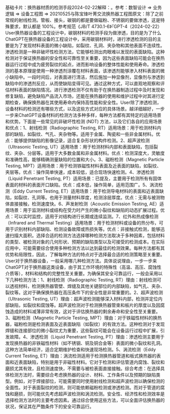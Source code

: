 

基础卡片：换热器材质的检测手段2024-02-22解释：。参考：数智设计 => 业务逻辑 => 设备工程图 => 20210525与陈宝锋叶菁交流换热器工程图原文：除了之前常规的射线检测。管板、接头，碳钢的都是要做磁粉、不锈钢的要做渗透，这是特殊要求，默认都是 100%。参考规范《JB/T 4730.1-6》『GPT-4（2024-02-22）User换热器设备的工程设计中，碳钢材料的检测手段为做渗透，目的是为了什么ChatGPT在换热器设备的工程设计中，采用碳钢材料时，进行渗透检测的目的主要是为了发现材料表面的微小缺陷，如裂纹、孔洞、夹杂物和其他表面不连续性。渗透检测是一种非破坏性检测方法，它能够检测出肉眼难以发现的表面缺陷。这种检测对于保证换热器的安全性和可靠性至关重要，因为这些表面缺陷可能会在换热器运行过程中成为疲劳裂纹的起点，进而影响设备的整体性能和使用寿命。渗透检测的基本原理是使用一种渗透剂涂覆在材料表面，该渗透剂能够渗入材料表面的微小缺陷中。一段时间后，对表面进行清洁，然后施加一种显像剂，显像剂与渗透到缺陷中的渗透剂反应，从而使缺陷变得可见。通过这种方式，可以直观地观察和评估材料表面的缺陷情况。进行渗透检测不仅有助于在换热器制造过程中及时发现和修复缺陷，避免缺陷产品流入市场，还能在换热器的使用和维护过程中对其进行定期检查，确保换热器在其使用寿命内保持高性能和安全性。User除了渗透检测，设备材料的检测还有哪些方式，以及这些方式对应的具体场景。越详细越好，一步一步来ChatGPT设备材料的检测方法多种多样，每种方法都有其特定的适用场景和优势。下面是一些常见的非破坏性检测 (NDT) 方法，以及它们各自的应用场景和优点：1、射线检测（Radiographic Testing, RT）适用场景：用于检测材料内部的缺陷，如裂纹、气孔、夹杂物等。适用于金属、陶瓷和一些非金属材料。优点：能够提供缺陷的影像记录，适合复杂形状的构件检测。2、超声波检测（Ultrasonic Testing, UT）适用场景：用于检测材料内部和表面缺陷，包括裂纹、夹杂、分层等。适用于大多数金属和非金属材料。优点：检测深度大，灵敏度和准确性高，能够精确测量缺陷的位置和大小。3、磁粉检测（Magnetic Particle Testing, MPT）适用场景：用于检测铁磁性材料表面及近表面的缺陷，如裂纹、夹层等。优点：操作简单快速，成本较低，适合现场快速检测。4、渗透检测（Liquid Penetrant Testing, PT）适用场景：已提及，主要用于检测所有有固体表面的材料的表面开口缺陷。优点：成本低，操作简单，适用范围广。5、涡流检测（Eddy Current Testing, ET）适用场景：用于检测导电材料的表面和近表面缺陷，如裂纹、孔洞等。也用于测量材料厚度，检测涂层厚度。优点：无需与被测物体直接接触，检测速度快。6、声发射检测（Acoustic Emission Testing, AE）适用场景：用于监测材料或结构在受力时产生的微小裂纹和缺陷的动态扩展过程。优点：可以实时监控，适用于对结构进行长期或连续监测。7、红外和热成像检测（Infrared and Thermal Testing）适用场景：用于检测材料或设备的热分布，可用于识别材料内部缺陷、检测设备故障或热损失等。优点：非接触式检测，能够迅速扫描大面积。选择合适的检测方法选择哪种检测方法取决于多种因素，包括材料的类型、被检测对象的几何形状、预期的缺陷类型以及可接受的检测成本。在实际应用中，可能需要综合使用多种检测方法以达到最佳的检测效果。每种方法都有其优势和局限性，因此，了解每种方法的特点对于选择最合适的检测策略至关重要。User对于换热器设备，一般采用哪几种检测方法。具体说说理由，一步一步来ChatGPT对于换热器这类设备，由于其工作环境的特殊性（高温、高压、腐蚀性介质等），材料和结构的完整性至关重要。为确保其安全可靠运行，一般会采用以下几种检测方法：1、射线检测（Radiographic Testing, RT）理由：射线检测可以透视材料，检测换热器管壁、焊缝及其他关键部位的内部缺陷，如气孔、夹杂、裂纹等。这对于确保换热器在高压条件下的安全性是非常重要的。2、超声波检测（Ultrasonic Testing, UT）理由：超声波检测能够深入材料内部，检测并定位内部缺陷，如裂纹和腐蚀等。超声波检测对于检测换热器管束和板片的厚度以及因腐蚀造成的材料减薄非常有效，这对于评估换热器的剩余寿命和安全性至关重要。3、磁粉检测（Magnetic Particle Testing, MPT）理由：对于铁磁性材料的换热器，磁粉检测是检测表面及近表面缺陷（如裂纹）的有效方法。这种检测对于发现焊缝和连接部位的微小裂纹尤为重要，这些裂纹可能会在设备运行过程中扩展，引发故障。4、渗透检测（Liquid Penetrant Testing, PT）理由：渗透检测主要用于发现换热器的非铁磁性材料（如不锈钢、铜及铜合金等）表面的微小裂纹和孔洞。这种方法简单经济，适合定期维护检查和快速现场检测。5、涡流检测（Eddy Current Testing, ET）理由：涡流检测适用于检测换热器管道和板式换热器的表面和近表面缺陷，特别是用于非磁性材料。它对于检测和评估管道内腐蚀、裂纹和磨损尤其有效，且检测速度快，不需要与被检表面直接接触。综合考虑：在选择具体检测方法时，需要综合考虑换热器的设计、材料、工作条件以及预期的缺陷类型。例如，对于焊接部位，可能需要同时使用射线检测和超声波检测以确保检测的全面性。对于表面裂纹的检测，则可能依赖磁粉检测或渗透检测。而对于管道的腐蚀和磨损，则可能优先考虑超声波检测和涡流检测。安全性、经济性和检测效率是选择检测方法时的主要考虑因素。通过综合使用这些方法，可以全面评估换热器的状况，保证其在严酷条件下的安全可靠运行。